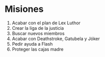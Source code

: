 # Misiones

1. Acabar con el plan de Lex Luthor
2. Crear la liga de la justicia
3. Buscar nuevos miembros
4. Acabar con Deathstroke, Gatubela y Jóker
5. Pedir ayuda a Flash
6. Proteger las cajas madre